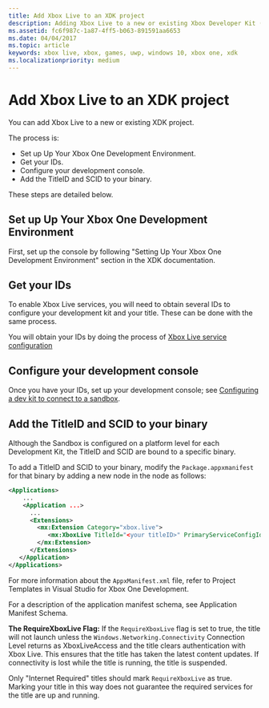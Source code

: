 ```yaml
---
title: Add Xbox Live to an XDK project
description: Adding Xbox Live to a new or existing Xbox Developer Kit (XDK) project.
ms.assetid: fc6f987c-1a87-4ff5-b063-891591aa6653
ms.date: 04/04/2017
ms.topic: article
keywords: xbox live, xbox, games, uwp, windows 10, xbox one, xdk
ms.localizationpriority: medium
---
```


# Add Xbox Live to an XDK project

You can add Xbox Live to a new or existing XDK project.

The process is:

- Set up Up Your Xbox One Development Environment.
- Get your IDs.
- Configure your development console.
- Add the TitleID and SCID to your binary.

These steps are detailed below.


## Set up Up Your Xbox One Development Environment

First, set up the console by following "Setting Up Your Xbox One Development Environment" section in the XDK documentation.


## Get your IDs

To enable Xbox Live services, you will need to obtain several IDs to configure your development kit and your title.
These can be done with the same process.

You will obtain your IDs by doing the process of [Xbox Live service configuration](../../../../xbox-live-service-configuration.md)


## Configure your development console

Once you have your IDs, set up your development console; see [Configuring a dev kit to connect to a sandbox](configure-your-development-console.md).


## Add the TitleID and SCID to your binary

Although the Sandbox is configured on a platform level for each Development Kit, the TitleID and SCID are bound to a specific binary.

To add a TitleID and SCID to your binary, modify the `Package.appxmanifest` for that binary by adding a new node in the <Extensions> node as follows:

```xml
<Applications>
    ...
    <Application ...>
      ...
      <Extensions>
        <mx:Extension Category="xbox.live">
           <mx:XboxLive TitleId="<your titleID>" PrimaryServiceConfigId="<your SCID>" RequireXboxLive="<boolean indicating Live requirement>" />
        </mx:Extension>
      </Extensions>
   </Application>
</Applications>
```

For more information about the `AppxManifest.xml` file, refer to Project Templates in Visual Studio for Xbox One Development.

For a description of the application manifest schema, see Application Manifest Schema.


**The RequireXboxLive Flag:**
If the `RequireXboxLive` flag is set to true, the title will not launch unless the `Windows.Networking.Connectivity` Connection Level returns as XboxLiveAccess and the title clears authentication with Xbox Live.
This ensures that the title has taken the latest content updates.
If connectivity is lost while the title is running, the title is suspended.

Only "Internet Required" titles should mark `RequireXboxLive` as true.
Marking your title in this way does not guarantee the required services for the title are up and running.
